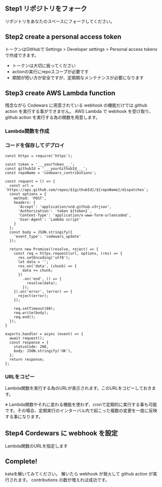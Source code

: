 ## Step1 リポジトリをフォーク
リポジトリをあなたのスペースにフォークしてください。

## Step2 create a personal access token
トークンはGitHubで Settings > Developer settings > Personal access tokens で作成できます。

- トークンは大切に扱ってください
- actionの実行にrepoスコープが必要です
- 期間が短い方が安全ですが、定期期なメンテナンスが必要になります

## Step3 create AWS Lambda function
残念ながら Codewars に用意されている webhook の機能だけでは github action を実行する事ができません。
AWS Lambda で webhook を受け取り、github action を実行する為の関数を用意します。

### Lambda関数を作成


### コードを保存してデプロイ
```
const https = require('https');

const token = '___yourToken___';
const githubId = '___yourGithubId___';
const repoName = 'codewars_contributions';

const request = () => {
  const url = `https://api.github.com/repos/${githubId}/${repoName}/dispatches`;
  const options = {
    method: 'POST',
    headers: {
      'Accept': 'application/vnd.github.v3+json',
      'Authorization': `token ${token}`,
      'Content-Type': 'application/x-www-form-urlencoded',
      'User-Agent': 'Lambda script'
    }
  };
  const body = JSON.stringify({
    'event_type': 'codewars_update'
  });

  return new Promise((resolve, reject) => {
    const req = https.request(url, options, (res) => {
      res.setEncoding('utf8');
      let data = '';
      res.on('data', (chunk) => {
        data += chunk;
      })
        .on('end', () => {
          resolve(data);
        });
    }).on('error', (error) => {
      reject(error);
    });

    req.setTimeout(60);
    req.write(body);
    req.end();
  });
}

exports.handler = async (event) => {
  await request();
  const response = {
    statusCode: 200,
    body: JSON.stringify('OK'),
  };
  return response;
};
```

### URLをコピー
Lambda関数を実行する為のURLが表示されます。このURLをコピーしておきます。

※ Lambda関数やそれに変わる機能を使わず、cronで定期的に実行する事も可能です。その場合、定期実行のインターバル内で起こった複数の変更を一度に反映する事になります。

## Step4 Cordewars に webhook を設定
Lambda関数のURLを指定します

## Complete!
kataを解いてみてください。
解いたら webhook が発火して github action が実行されます。
contributions の数が増えれば成功です。
